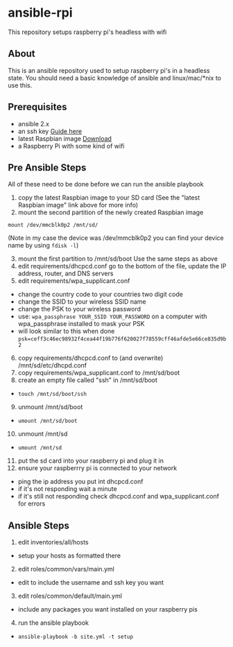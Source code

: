 # ansible-rpi
This repository setups raspberry pi's headless with wifi

## About
This is an ansible repository used to setup raspberry pi's in a headless state. You should need a basic knowledge of ansible and linux/mac/\*nix to use this.

## Prerequisites
- ansible 2.x
- an ssh key [Guide here](https://help.github.com/articles/generating-a-new-ssh-key-and-adding-it-to-the-ssh-agent/ "Generating a new SSH key and adding it to the ssh-agent")
- latest Raspbian image [Download](https://www.raspberrypi.org/documentation/installation/installing-images/ "INSTALLING OPERATING SYSTEM IMAGES")
- a Raspberry Pi with some kind of wifi

## Pre Ansible Steps
All of these need to be done before we can run the ansible playbook

1. copy the latest Raspbian image to your SD card
   (See the "latest Raspbian image" link above for more info)
2. mount the second partition of the newly created Raspbian image
  ```
  mount /dev/mmcblk0p2 /mnt/sd/
  ```

   (Note in my case the device was /dev/mmcblk0p2 you can find your device name by using `fdisk -l`)

3. mount the first partition to /mnt/sd/boot
   Use the same steps as above
4. edit requirements/dhcpcd.conf
   go to the bottom of the file, update the IP address, router, and DNS servers
5. edit requirements/wpa\_supplicant.conf
  * change the country code to your countries two digit code
  * change the SSID to your wireless SSID name
  * change the PSK to your wireless password
  * use: `wpa_passphrase YOUR_SSID YOUR_PASSWORD` on a computer with wpa\_passphrase installed to mask your PSK
  * will look similar to this when done `psk=ceff3c46ec98932f4cea44f19b776f620027f78559cff46afde5e66ce835d9b2`
6. copy requirements/dhcpcd.conf to (and overwrite) /mnt/sd/etc/dhcpd.conf
7. copy requirements/wpa\_supplicant.conf to /mnt/sd/boot
8. create an empty file called "ssh" in /mnt/sd/boot
  * `touch /mnt/sd/boot/ssh`
9. unmount /mnt/sd/boot
  * `umount /mnt/sd/boot`
10. unmount /mnt/sd
  * `umount /mnt/sd`
11. put the sd card into your raspberry pi and plug it in
12. ensure your raspberrry pi is connected to your network
  * ping the ip address you put int dhcpcd.conf
  * if it's not responding wait a minute
  * if it's still not responding check dhcpcd.conf and wpa\_supplicant.conf for errors

## Ansible Steps
1. edit inventories/all/hosts
  * setup your hosts as formatted there
2. edit roles/common/vars/main.yml
  * edit to include the username and ssh key you want
3. edit roles/common/default/main.yml
  * include any packages you want installed on your raspberry pis
4. run the ansible playbook
  * `ansible-playbook -b site.yml -t setup`
